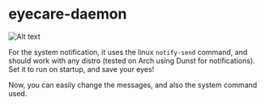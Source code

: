 # eyecare-daemon

![Alt text](https://i.imgur.com/B5HF85r.png "Demonstration")

For the system notification, it uses the linux `notify-send` command, and should work with any distro (tested on Arch using Dunst for notifications). Set it to run on startup, and save your eyes! 

Now, you can easily change the messages, and also the system command used.
